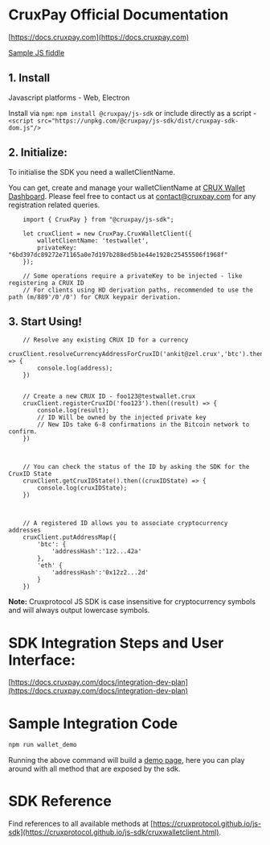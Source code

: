 # CruxPay Official Documentation

[https://docs.cruxpay.com](https://docs.cruxpay.com)

[Sample JS fiddle](https://jsfiddle.net/bxu0Le2n/2/)

## 1. Install

Javascript platforms - 
Web, Electron

Install via `npm`: `npm install @cruxpay/js-sdk`
or include directly as a script - 
`<script src="https://unpkg.com/@cruxpay/js-sdk/dist/cruxpay-sdk-dom.js"/>`


## 2. Initialize:

To initialise the SDK you need a walletClientName.

You can get, create and manage your walletClientName at [CRUX Wallet Dashboard](https://cruxpay.com/wallet/dashboard). Please feel free to contact us at contact@cruxpay.com for any registration related queries.

```
    import { CruxPay } from "@cruxpay/js-sdk";

    let cruxClient = new CruxPay.CruxWalletClient({
        walletClientName: 'testwallet',
        privateKey: "6bd397dc89272e71165a0e7d197b288ed5b1e44e1928c25455506f1968f" 
    });

    // Some operations require a privateKey to be injected - like registering a CRUX ID
    // For clients using HD derivation paths, recommended to use the path (m/889'/0'/0') for CRUX keypair derivation.
```


## 3. Start Using!
```
    // Resolve any existing CRUX ID for a currency
    cruxClient.resolveCurrencyAddressForCruxID('ankit@zel.crux','btc').then((address) => {
        console.log(address);
    })


    // Create a new CRUX ID - foo123@testwallet.crux
    cruxClient.registerCruxID('foo123').then((result) => {
        console.log(result);
        // ID Will be owned by the injected private key
        // New IDs take 6-8 confirmations in the Bitcoin network to confirm.
    })



    // You can check the status of the ID by asking the SDK for the CruxID State
    cruxClient.getCruxIDState().then((cruxIDState) => {
        console.log(cruxIDState);
    })



    // A registered ID allows you to associate cryptocurrency addresses
    cruxClient.putAddressMap({
        'btc': {
            'addressHash':'1z2...42a'
        }, 
        'eth' {
            'addressHash':'0x12z2...2d'
        }
    })
```

**Note:** Cruxprotocol JS SDK is case insensitive for cryptocurrency symbols and will always output lowercase symbols.

# SDK Integration Steps and User Interface:

[https://docs.cruxpay.com/docs/integration-dev-plan](https://docs.cruxpay.com/docs/integration-dev-plan)

# Sample Integration Code

```bash
npm run wallet_demo
```
Running the above command will build a [demo page](https://localhost:1234?key=6bd397dc89272e71165a0e7d197b288ed5b1e44e1928c25455506f1968f), here you can play around with all method that are exposed by the sdk.


# SDK Reference

Find references to all available methods at [https://cruxprotocol.github.io/js-sdk](https://cruxprotocol.github.io/js-sdk/cruxwalletclient.html).

